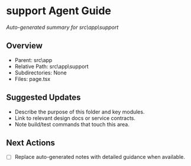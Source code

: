 ﻿# support Agent Guide
*Auto-generated summary for src\app\support*

## Overview
- Parent: src\app
- Relative Path: src\app\support
- Subdirectories: None
- Files: page.tsx

## Suggested Updates
- Describe the purpose of this folder and key modules.
- Link to relevant design docs or service contracts.
- Note build/test commands that touch this area.

## Next Actions
- [ ] Replace auto-generated notes with detailed guidance when available.
